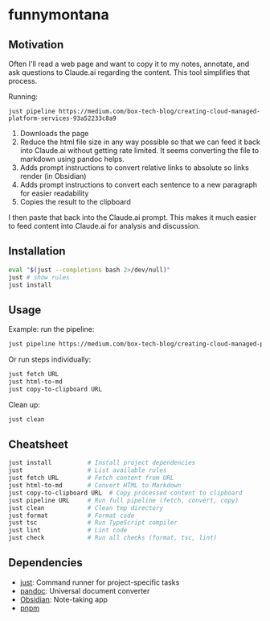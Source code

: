 # funnymontana

## Motivation

Often I'll read a web page and want to copy it to my notes, annotate, and ask questions to Claude.ai regarding the content. This tool simplifies that process.

Running:

```
just pipeline https://medium.com/box-tech-blog/creating-cloud-managed-platform-services-93a52233c8a9
```

1. Downloads the page
1. Reduce the html file size in any way possible so that we can feed it back into Claude.ai without getting rate limited. It seems converting the file to markdown using pandoc helps.
1. Adds prompt instructions to convert relative links to absolute so links render (in Obsidian)
1. Adds prompt instructions to convert each sentence to a new paragraph for easier readability
1. Copies the result to the clipboard

I then paste that back into the Claude.ai prompt. This makes it much easier to feed content into Claude.ai for analysis and discussion.

## Installation

```bash
eval "$(just --completions bash 2>/dev/null)"
just # show rules
just install
```

## Usage

Example: run the pipeline:

```bash
just pipeline https://medium.com/box-tech-blog/creating-cloud-managed-platform-services-93a52233c8a9
```

Or run steps individually:

```bash
just fetch URL
just html-to-md
just copy-to-clipboard URL
```

Clean up:

```bash
just clean
```

## Cheatsheet

```bash
just install          # Install project dependencies
just                  # List available rules
just fetch URL        # Fetch content from URL
just html-to-md       # Convert HTML to Markdown
just copy-to-clipboard URL  # Copy processed content to clipboard
just pipeline URL     # Run full pipeline (fetch, convert, copy)
just clean            # Clean tmp directory
just format           # Format code
just tsc              # Run TypeScript compiler
just lint             # Lint code
just check            # Run all checks (format, tsc, lint)
```

## Dependencies

- [just](https://github.com/casey/just?tab=readme-ov-file#just): Command runner for project-specific tasks
- [pandoc](https://github.com/jgm/pandoc?tab=readme-ov-file#pandoc): Universal document converter
- [Obsidian](https://obsidian.md/download): Note-taking app
- [pnpm](https://pnpm.io)
